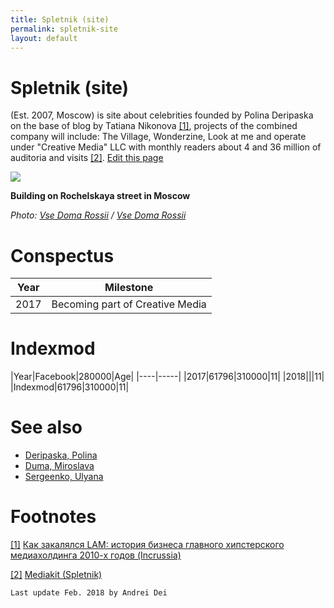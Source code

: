 ```yaml
---
title: Spletnik (site)
permalink: spletnik-site
layout: default
---
```


# Spletnik (site)


(Est. 2007, Moscow) is site about celebrities founded by Polina Deripaska on the base of blog by Tatiana Nikonova <span id="a1">[\[1\]](#f1)</span>, projects of the combined company will include: The Village, Wonderzine, Look at me and operate under "Creative Media" LLC with monthly readers about 4 and 36 million of auditoria and visits <span id="a2">[\[2\]](#f2)</span>. [Edit this page](http://prose.io/#indexmod/encyclopedia/edit/master/spletnik-site.md)

![](http://www.vsedomarossii.ru/photos/area_77/city_2815/street_12408/148205_1.jpg)

**Building on Rochelskaya street in Moscow**

*Photo: [Vse Doma Rossii]() / [Vse Doma Rossii](http://moscowcity.vsedomarossii.ru/house/148205)*

# Conspectus

|Year|Milestone|
|----|-----|
|2017|Becoming part of Creative Media|


# Indexmod

|Year|Facebook|280000|Age|
|----|-----|
|2017|61796|310000|11|
|2018|||11|
|Indexmod|61796|310000|11|

# See also

+ [Deripaska, Polina](deripaska-polina)
+ [Duma, Miroslava](duma-miroslava)
+ [Sergeenko, Ulyana](sergeenko-ulyana)



# Footnotes

[[1]](#a1) <span id="f1"></span> [Как закалялся LAM: история бизнеса главного хипстерского медиахолдинга 2010-х годов (Incrussia)](https://incrussia.ru/fly/kak-zakalyalsya-lam-istoriya-biznesa-glavnogo-hipsterskogo-mediaholdinga-2010-h-godov)

[[2]](#a2) <span id="f2"></span> [Mediakit (Spletnik)](http://mediakit.spletnik.ru)

`Last update Feb. 2018 by Andrei Dei`
